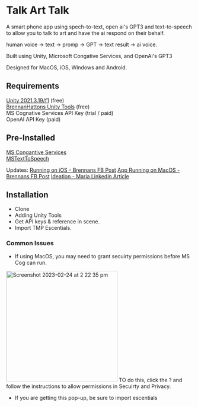# Talk Art Talk

A smart phone app using spech-to-text, open ai's GPT3 and text-to-speech to allow you to talk to art and have the ai respond on their behalf.

human voice -> text -> promp -> GPT -> text result -> ai voice.

Built using Unity, Microsoft Congative Services, and OpenAi's GPT3

Designed for MacOS, iOS, Windows and Android.

## Requirements
[Unity 2021.3.19/f1](https://unity3d.com/unity/whats-new/2021.3.19) (free)   <br />
[BrennanHattons Unity Tools](https://github.com/bh679/Unity-Tools) (free)  <br />
MS Cognative Services API Key (trial / paid) <br />
OpenAI API Key (paid)<br />


## Pre-Installed <br />
[MS Congantive Services](https://github.com/Azure-Samples/cognitive-services-speech-sdk/blob/master/quickstart/csharp/unity/text-to-speech/README.md) <br />
[MSTextToSpeech](https://github.com/ActiveNick/Unity-Text-to-Speech/tree/master/Assets) <br />

Updates:
[Running on iOS - Brennans FB Post](https://www.facebook.com/brennan.hatton/posts/pfbid0jexxx56myg5NMU5j7L8FS4kEHz9VXNgkgAqngcnzjhUAWSZwuGHobYhyZzLfpyqHl)
[App Running on MacOS - Brennans FB Post](https://www.facebook.com/brennan.hatton/posts/pfbid02Q7ukKQTxYyatv7rpxCcKkcnFGsCy2rV2WQhVuPdNT7zK411tViYrTxwxLYwdzZJtl)
[Ideation - Maria Linkedin Article](https://www.linkedin.com/pulse/tech-meets-buddha-ai-vr-pilot-project-fo-guang-shan-maria-weber)

## Installation
 - Clone
 - Adding Unity Tools
 - Get API keys & reference in scene.
 - Import TMP Escentials. 

### Common Issues
 - If using MacOS, you may need to grant secuirty permissions before MS Cog can run.
 <img width="300" alt="Screenshot 2023-02-24 at 2 22 35 pm" src="https://user-images.githubusercontent.com/2542558/221084769-837dafc3-34ad-40c9-b99f-2a4cf796fd52.png">
TO do this, click the ? and follow the instructions to allow permissions in Secuirty and Privacy.

- If you are getting this pop-up, be sure to import escentials
